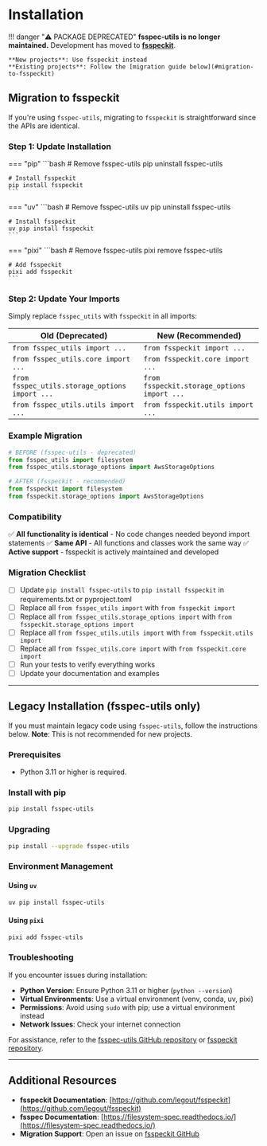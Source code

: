 # Installation

!!! danger "⚠️ PACKAGE DEPRECATED"
    **fsspec-utils is no longer maintained.** Development has moved to [**fsspeckit**](https://github.com/legout/fsspeckit).
    
    **New projects**: Use fsspeckit instead
    **Existing projects**: Follow the [migration guide below](#migration-to-fsspeckit)

## Migration to fsspeckit

If you're using `fsspec-utils`, migrating to `fsspeckit` is straightforward since the APIs are identical.

### Step 1: Update Installation

=== "pip"
    ```bash
    # Remove fsspec-utils
    pip uninstall fsspec-utils
    
    # Install fsspeckit
    pip install fsspeckit
    ```

=== "uv"
    ```bash
    # Remove fsspec-utils
    uv pip uninstall fsspec-utils
    
    # Install fsspeckit
    uv pip install fsspeckit
    ```

=== "pixi"
    ```bash
    # Remove fsspec-utils
    pixi remove fsspec-utils
    
    # Add fsspeckit
    pixi add fsspeckit
    ```

### Step 2: Update Your Imports

Simply replace `fsspec_utils` with `fsspeckit` in all imports:

| Old (Deprecated) | New (Recommended) |
|-----------------|------------------|
| `from fsspec_utils import ...` | `from fsspeckit import ...` |
| `from fsspec_utils.core import ...` | `from fsspeckit.core import ...` |
| `from fsspec_utils.storage_options import ...` | `from fsspeckit.storage_options import ...` |
| `from fsspec_utils.utils import ...` | `from fsspeckit.utils import ...` |

### Example Migration

```python
# BEFORE (fsspec-utils - deprecated)
from fsspec_utils import filesystem
from fsspec_utils.storage_options import AwsStorageOptions

# AFTER (fsspeckit - recommended)
from fsspeckit import filesystem
from fsspeckit.storage_options import AwsStorageOptions
```

### Compatibility

✅ **All functionality is identical** - No code changes needed beyond import statements
✅ **Same API** - All functions and classes work the same way
✅ **Active support** - fsspeckit is actively maintained and developed

### Migration Checklist

- [ ] Update `pip install fsspec-utils` to `pip install fsspeckit` in requirements.txt or pyproject.toml
- [ ] Replace all `from fsspec_utils import` with `from fsspeckit import`
- [ ] Replace all `from fsspec_utils.storage_options import` with `from fsspeckit.storage_options import`
- [ ] Replace all `from fsspec_utils.utils import` with `from fsspeckit.utils import`
- [ ] Replace all `from fsspec_utils.core import` with `from fsspeckit.core import`
- [ ] Run your tests to verify everything works
- [ ] Update your documentation and examples

---

## Legacy Installation (fsspec-utils only)

If you must maintain legacy code using `fsspec-utils`, follow the instructions below. **Note**: This is not recommended for new projects.

### Prerequisites

- Python 3.11 or higher is required.

### Install with pip

```bash
pip install fsspec-utils
```

### Upgrading

```bash
pip install --upgrade fsspec-utils
```

### Environment Management

#### Using `uv`

```bash
uv pip install fsspec-utils
```

#### Using `pixi`

```bash
pixi add fsspec-utils
```

### Troubleshooting

If you encounter issues during installation:

- **Python Version**: Ensure Python 3.11 or higher (`python --version`)
- **Virtual Environments**: Use a virtual environment (venv, conda, uv, pixi)
- **Permissions**: Avoid using `sudo` with pip; use a virtual environment instead
- **Network Issues**: Check your internet connection

For assistance, refer to the [fsspec-utils GitHub repository](https://github.com/legout/fsspec-utils) or [fsspeckit repository](https://github.com/legout/fsspeckit).

---

## Additional Resources

- **fsspeckit Documentation**: [https://github.com/legout/fsspeckit](https://github.com/legout/fsspeckit)
- **fsspec Documentation**: [https://filesystem-spec.readthedocs.io/](https://filesystem-spec.readthedocs.io/)
- **Migration Support**: Open an issue on [fsspeckit GitHub](https://github.com/legout/fsspeckit/issues)